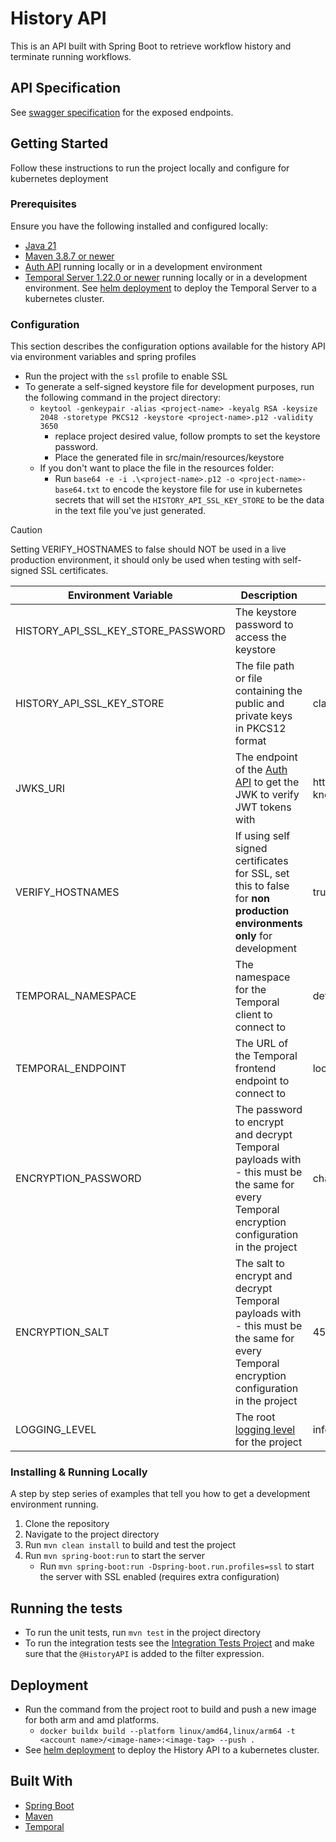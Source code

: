 # History API

This is an API built with Spring Boot to retrieve workflow history and terminate running workflows.

## API Specification
See [swagger specification](https://app.swaggerhub.com/apis/CameronWard301/Communication_APIs/1.0.3#/History%20API) for the exposed endpoints.

## Getting Started

Follow these instructions to run the project locally and configure for kubernetes deployment

### Prerequisites

Ensure you have the following installed and configured locally:

- [Java 21](https://www.oracle.com/java/technologies/downloads/#java21)
- [Maven 3.8.7 or newer](https://maven.apache.org/download.cgi)
- [Auth API](../auth-api) running locally or in a development environment
- [Temporal Server 1.22.0 or newer](https://learn.temporal.io/getting_started/java/dev_environment/) running locally or in a development environment. See [helm deployment](../deployment/helm) to deploy the Temporal Server to a kubernetes cluster.
### Configuration

This section describes the configuration options available for the history API via environment variables and spring profiles
- Run the project with the `ssl` profile to enable SSL
- To generate a self-signed keystore file for development purposes, run the following command in the project directory:
    - `keytool -genkeypair -alias <project-name> -keyalg RSA -keysize 2048 -storetype PKCS12 -keystore <project-name>.p12 -validity 3650`
        - replace project desired value, follow prompts to set the keystore password.
        - Place the generated file in src/main/resources/keystore
    - If you don't want to place the file in the resources folder:
        - Run `base64 -e -i .\<project-name>.p12 -o <project-name>-base64.txt` to encode the keystore file for use in kubernetes secrets that will set the `HISTORY_API_SSL_KEY_STORE` to be the data in the text file you've just generated.

> [!CAUTION]
> Setting VERIFY_HOSTNAMES to false should NOT be used in a live production environment, it should only be used when testing with self-signed SSL certificates.

| Environment Variable               | Description                                                                                                                                                             | Default Value                                      | Required               |
|------------------------------------|-------------------------------------------------------------------------------------------------------------------------------------------------------------------------|----------------------------------------------------|------------------------|
| HISTORY_API_SSL_KEY_STORE_PASSWORD | The keystore password to access the keystore                                                                                                                            |                                                    | Y if using SSL profile |
| HISTORY_API_SSL_KEY_STORE          | The file path or file containing the public and private keys in PKCS12 format                                                                                           | classpath:keystore/history-api.p12                 | N                      |
| JWKS_URI                           | The endpoint of the [Auth API](../auth-api) to get the JWK to verify JWT tokens with                                                                                    | https://localhost:53655/auth/.well-known/jwks.json | N                      |
| VERIFY_HOSTNAMES                   | If using self signed certificates for SSL, set this to false for **non production environments only** for development                                                   | true                                               | N                      |
| TEMPORAL_NAMESPACE                 | The namespace for the Temporal client to connect to                                                                                                                     | default                                            | N                      |
| TEMPORAL_ENDPOINT                  | The URL of the Temporal frontend endpoint to connect to                                                                                                                 | localhost:7233                                     | N                      |
| ENCRYPTION_PASSWORD                | The password to encrypt and decrypt Temporal payloads with - this must be the same for every Temporal encryption configuration in the project                           | changeme                                           | N                      |
| ENCRYPTION_SALT                    | The salt to encrypt and decrypt Temporal payloads with - this must be the same for every Temporal encryption configuration in the project                               | 4573c195d6593c                                     | N                      |
| LOGGING_LEVEL                      | The root [logging level](https://docs.spring.io/spring-boot/docs/2.1.13.RELEASE/reference/html/boot-features-logging.html#boot-features-logging-format) for the project | info                                               | N                      |



### Installing & Running Locally

A step by step series of examples that tell you how to get a development environment running.

1. Clone the repository
2. Navigate to the project directory
3. Run `mvn clean install` to build and test the project
4. Run `mvn spring-boot:run` to start the server
    - Run `mvn spring-boot:run -Dspring-boot.run.profiles=ssl` to start the server with SSL enabled (requires extra configuration)

## Running the tests

- To run the unit tests, run `mvn test` in the project directory
- To run the integration tests see the [Integration Tests Project](../integration-tests)
  and make sure that the `@HistoryAPI` is added to the filter expression.

## Deployment

- Run the command from the project root to build and push a new image for both arm and amd platforms.
    - `docker buildx build --platform linux/amd64,linux/arm64 -t <account name>/<image-name>:<image-tag> --push .`
- See [helm deployment](../deployment/helm) to deploy the History API to a kubernetes cluster.

## Built With
- [Spring Boot](https://spring.io/projects/spring-boot)
- [Maven](https://maven.apache.org/)
- [Temporal](https://temporal.io/)
